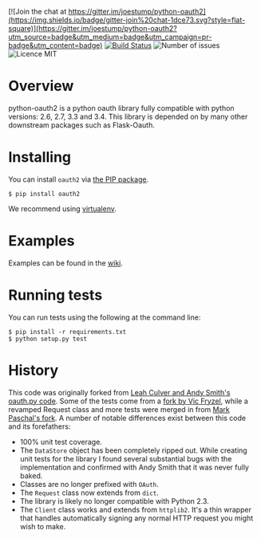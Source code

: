 [![Join the chat at https://gitter.im/joestump/python-oauth2](https://img.shields.io/badge/gitter-join%20chat-1dce73.svg?style=flat-square)](https://gitter.im/joestump/python-oauth2?utm_source=badge&utm_medium=badge&utm_campaign=pr-badge&utm_content=badge) [![Build Status](http://img.shields.io/travis-ci/joestump/python-oauth2.png?branch=master&style=flat-square)](https://travis-ci.org/joestump/python-oauth2) ![Number of issues](https://img.shields.io/github/issues/joestump/python-oauth2.svg?style=flat-square) ![Licence MIT](https://img.shields.io/badge/license-MIT-blue.svg?style=flat-square)

# Overview
python-oauth2 is a python oauth library fully compatible with python versions: 2.6, 2.7, 3.3 and 3.4. This library is depended on by many other downstream packages such as Flask-Oauth.

# Installing

You can install `oauth2` via [the PIP package](https://pypi.python.org/pypi/oauth2).

    $ pip install oauth2

We recommend using [virtualenv](https://virtualenv.pypa.io/en/latest/).

# Examples

Examples can be found in the [wiki](https://github.com/joestump/python-oauth2/wiki/Examples).

# Running tests
You can run tests using the following at the command line:

    $ pip install -r requirements.txt
    $ python setup.py test


# History

This code was originally forked from [Leah Culver and Andy Smith's oauth.py code](http://github.com/leah/python-oauth/). Some of the tests come from a [fork by Vic Fryzel](http://github.com/shellsage/python-oauth), while a revamped Request class and more tests were merged in from [Mark Paschal's fork](http://github.com/markpasc/python-oauth). A number of notable differences exist between this code and its forefathers:

* 100% unit test coverage.
* The <code>DataStore</code> object has been completely ripped out. While creating unit tests for the library I found several substantial bugs with the implementation and confirmed with Andy Smith that it was never fully baked.
* Classes are no longer prefixed with <code>OAuth</code>.
* The <code>Request</code> class now extends from <code>dict</code>.
* The library is likely no longer compatible with Python 2.3.
* The <code>Client</code> class works and extends from <code>httplib2</code>. It's a thin wrapper that handles automatically signing any normal HTTP request you might wish to make.
